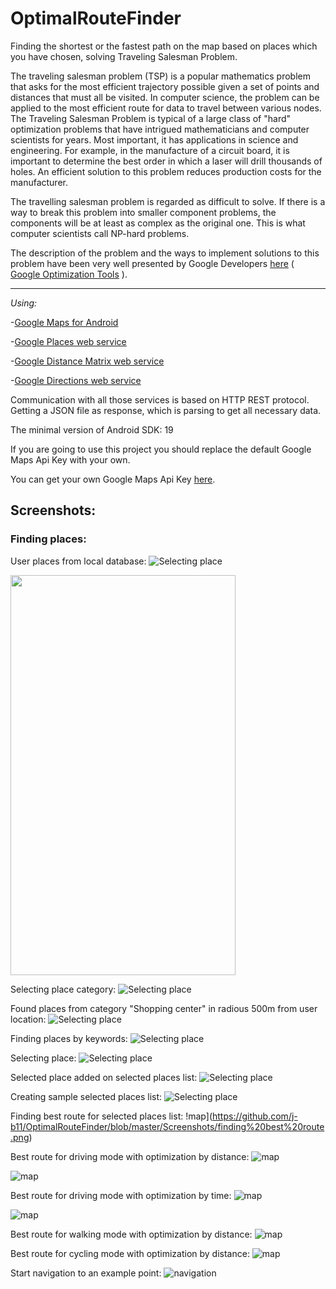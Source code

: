 # OptimalRouteFinder
Finding the shortest or the fastest path on the map based on places which you have chosen, solving Traveling Salesman Problem. 


The traveling salesman problem (TSP) is a popular mathematics problem that asks for the most efficient trajectory possible given a set of points and distances that must all be visited. In computer science, the problem can be applied to the most efficient route for data to travel between various nodes.
The Traveling Salesman Problem is typical of a large class of "hard" optimization problems that have intrigued mathematicians and computer scientists for years. Most important, it has applications in science and engineering. For example, in the manufacture of a circuit board, it is important to determine the best order in which a laser will drill thousands of holes. An efficient solution to this problem reduces production costs for the manufacturer. 


The travelling salesman problem is regarded as difficult to solve. If there is a way to break this problem into smaller component problems, the components will be at least as complex as the original one. This is what computer scientists call NP-hard problems.


The description of the problem and the ways to implement solutions to this problem have been very well presented by Google Developers [here](https://developers.google.com/optimization/routing/tsp) ( [Google Optimization Tools](https://developers.google.com/optimization/) ). 


------------------------------------------------------------------
*Using:*

-[Google Maps for Android](https://developers.google.com/maps/documentation/android-sdk/intro)

-[Google Places web service](https://developers.google.com/places/web-service/intro)

-[Google Distance Matrix web service](https://developers.google.com/maps/documentation/distance-matrix/intro)

-[Google Directions web service](https://developers.google.com/maps/documentation/directions/intro)

Communication with all those services is based on HTTP REST protocol. Getting a JSON file as response, which is parsing to get all necessary data.

The minimal version of Android SDK: 19

If you are going to use this project you should replace the default Google Maps Api Key with your own.

You can get your own Google Maps Api Key [here](https://developers.google.com/maps/documentation/android-sdk/signup).


## Screenshots:

### Finding places: 
User places from local database:
![Selecting place](https://github.com/j-b11/OptimalRouteFinder/blob/master/Screenshots/find%20place%201.png)


<img src="https://github.com/j-b11/OptimalRouteFinder/blob/master/Screenshots/find%20place%201.png" width="360" height="640">


Selecting place category:
![Selecting place](https://github.com/j-b11/OptimalRouteFinder/blob/master/Screenshots/find%20place%202.png)


Found places from category "Shopping center" in radious 500m from user location:
![Selecting place](https://github.com/j-b11/OptimalRouteFinder/blob/master/Screenshots/find%20place%203.png)


Finding places by keywords:
![Selecting place](https://github.com/j-b11/OptimalRouteFinder/blob/master/Screenshots/find%20place%204.png)


Selecting place:
![Selecting place](https://github.com/j-b11/OptimalRouteFinder/blob/master/Screenshots/find%20place%205.png)


Selected place added on selected places list:
![Selecting place](https://github.com/j-b11/OptimalRouteFinder/blob/master/Screenshots/selected%20places%201.png)


Creating sample selected places list:
![Selecting place](https://github.com/j-b11/OptimalRouteFinder/blob/master/Screenshots/selected%20places%202.png)


Finding best route for selected places list:
!map](https://github.com/j-b11/OptimalRouteFinder/blob/master/Screenshots/finding%20best%20route.png)


Best route for driving mode with optimization by distance:
![map](https://github.com/j-b11/OptimalRouteFinder/blob/master/Screenshots/map%201.png)

![map](https://github.com/j-b11/OptimalRouteFinder/blob/master/Screenshots/map%202.png)


Best route for driving mode with optimization by time:
![map](https://github.com/j-b11/OptimalRouteFinder/blob/master/Screenshots/map%203.png)

![map](https://github.com/j-b11/OptimalRouteFinder/blob/master/Screenshots/map%204.png)


Best route for walking mode with optimization by distance:
![map](https://github.com/j-b11/OptimalRouteFinder/blob/master/Screenshots/map%205.png)


Best route for cycling mode with optimization by distance:
![map](https://github.com/j-b11/OptimalRouteFinder/blob/master/Screenshots/map%206.png)


Start navigation to an example point:
![navigation](https://github.com/j-b11/OptimalRouteFinder/blob/master/Screenshots/navigate.png)


